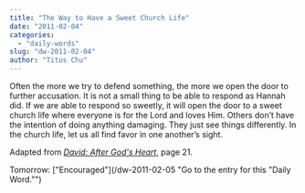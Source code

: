```yaml
---
title: "The Way to Have a Sweet Church Life"
date: "2011-02-04"
categories: 
  - "daily-words"
slug: "dw-2011-02-04"
author: "Titus Chu"
---
```


Often the more we try to defend something, the more we open the door to further accusation. It is not a small thing to be able to respond as Hannah did. If we are able to respond so sweetly, it will open the door to a sweet church life where everyone is for the Lord and loves Him. Others don’t have the intention of doing anything damaging. They just see things differently. In the church life, let us all find favor in one another’s sight.

Adapted from _[David: After God's Heart,](/book-david "Go to the listing for this book.")_ page 21.

Tomorrow: ["Encouraged"](/dw-2011-02-05 "Go to the entry for this "Daily Word."")
